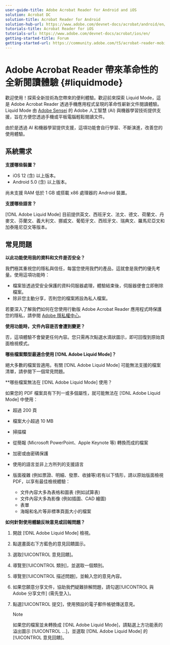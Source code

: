 ```yaml
---
user-guide-title: Adobe Acrobat Reader for Android and iOS
solution: Acrobat DC
solution-title: Acrobat Reader for Android
solution-hub-url: https://www.adobe.com/devnet-docs/acrobat/android/en/
tutorials-title: Acrobat Reader for iOS
tutorials-url: https://www.adobe.com/devnet-docs/acrobat/ios/en/
getting-started-title: Forum
getting-started-url: https://community.adobe.com/t5/acrobat-reader-mobile/bd-p/acrobat-reader-mobile?page=1&sort=latest_replies&filter=all
---
```


# Adobe Acrobat Reader 帶來革命性的全新閱讀體驗 {#liquidmode}

歡迎使用！探索全新技術為您帶來的便利體驗。歡迎前來探索 Liquid Mode，這是 Adobe Acrobat Reader 透過手機應用程式呈現的革命性嶄新文件閱讀體驗。Liquid Mode 由 [Adobe Sensei](https://www.adobe.com/tw/sensei.html) 的 Adobe 人工智慧 (AI) 與機器學習技術提供支援，旨在方便您透過手機或平板電腦輕鬆閱讀文件。

由於是透過 AI 和機器學習提供支援，這項功能會自行學習、不斷演進，改善您的使用體驗。

## 系統需求

**支援哪些裝置？**

* iOS 12 (含) 以上版本。
* Android 5.0 (含) 以上版本。 

尚未支援 RAM 低於 1 GB 或搭載 x86 處理器的 Android 裝置。

**支援哪些語言？**

[!DNL Adobe Liquid Mode] 目前提供英文、西班牙文、法文、德文、荷蘭文、丹麥文、芬蘭文、義大利文、挪威文、葡萄牙文、西班牙文、瑞典文、羅馬尼亞文和加泰隆尼亞文等版本。

## 常見問題

**以此功能使用我的資料和文件是否安全？**

我們極其重視您的隱私與信任，每當您使用我們的產品，這就會是我們的優先考量。使用這項功能時：

* 檔案皆透過受安全保護的資料伺服器處理，體驗結束後，伺服器便會立即刪除檔案。
* 除非您主動分享，否則您的檔案將設為私人檔案。

若要深入了解我們如何在您使用行動版 Adobe Acrobat Reader 應用程式時保護您的隱私，請參閱 [Adobe 隱私權中心](https://www.adobe.com/tw/privacy.html)。

**使用功能時，文件內容是否會遭到變更？**

否，這項體驗不會變更任何內容。您只需再次點選水滴狀圖示，即可回復到原始頁面檢視模式。

**哪些檔案類型最適合使用 [!DNL Adobe Liquid Mode]？**

絕大多數的檔案皆適用。有關 [!DNL Adobe Liquid Mode] 可能無法支援的檔案清單，請參閱下一個常見問題。 

**哪些檔案無法在 [!DNL Adobe Liquid Mode] 使用？

如果您的 PDF 檔案具有下列一或多個屬性，就可能無法在 [!DNL Adobe Liquid Mode] 中使用：

* 超過 200 頁
* 檔案大小超過 10 MB
* 掃描檔
* 從簡報 (Microsoft PowerPoint、Apple Keynote 等) 轉換而成的檔案
* 加密或由密碼保護
* 使用的語言並非上方所列的支援語言
* 版面複雜 (例如票證、明細、發票、收據等)若有以下情形，請以原始版面檢視 PDF，以享有最佳檢視體驗：

    * 文件內容大多為表格和圖表 (例如試算表)
    * 文件內容大多為影像 (例如插圖、CAD 繪圖)
    * 表單
    * 海報和名片等非標準頁面大小的檔案

**如何針對使用體驗反映意見或回報問題？**

1. 開啟 [!DNL Adobe Liquid Mode] 檢視。
1. 點選畫面右下方藍色的意見回饋圖示。
1. 選取[!UICONTROL 意見回饋]。
1. 導覽至[!UICONTROL 類別]，並選取一個類別。
1. 導覽至[!UICONTROL 描述問題]，並輸入您的意見內容。
1. 如果您願意分享文件，協助我們疑難排解問題，請勾選[!UICONTROL 與 Adobe 分享文件] (需先登入)。
1. 點選[!UICONTROL 提交]，使用預設的電子郵件帳號傳送意見。

   >[!NOTE]
   >
   >如果您的檔案並未轉換成 [!DNL Adobe Liquid Mode]，請點選上方功能表的溢出圖示 [!UICONTROL ...]，並選取 [!DNL Adobe Liquid Mode] 的[!UICONTROL 意見回饋]。
